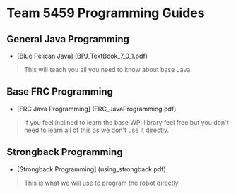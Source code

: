 # Team 5459 Programming Guides

## General Java Programming

* [Blue Pelican Java]
(BPJ_TextBook_7_0_1.pdf)

>  This will teach you all you need to know about base Java.

## Base FRC Programming

* [FRC Java Programming]
(FRC_JavaProgramming.pdf)

>  If you feel inclined to learn the base WPI library feel free but you don't need to learn all of this as we don't use it directly.

## Strongback Programming

* [Strongback Programming]
(using_strongback.pdf)

>  This is what we will use to program the robot directly.